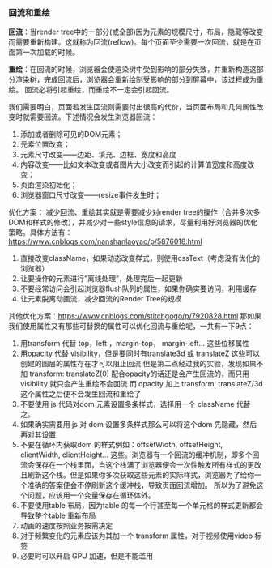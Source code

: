 ### 回流和重绘

**回流**：当render tree中的一部分(或全部)因为元素的规模尺寸，布局，隐藏等改变而需要重新构建。这就称为回流(reflow)。每个页面至少需要一次回流，就是在页面第一次加载的时候。

**重绘**：在回流的时候，浏览器会使渲染树中受到影响的部分失效，并重新构造这部分渲染树，完成回流后，浏览器会重新绘制受影响的部分到屏幕中，该过程成为重绘。
回流必将引起重绘，而重绘不一定会引起回流。

我们需要明白，页面若发生回流则需要付出很高的代价，当页面布局和几何属性改变时就需要回流。下述情况会发生浏览器回流：
1. 添加或者删除可见的DOM元素；
2. 元素位置改变；
3. 元素尺寸改变——边距、填充、边框、宽度和高度
4. 内容改变——比如文本改变或者图片大小改变而引起的计算值宽度和高度改变；
5. 页面渲染初始化；
6. 浏览器窗口尺寸改变——resize事件发生时；

优化方案：
减少回流、重绘其实就是需要减少对render tree的操作（合并多次多DOM和样式的修改），并减少对一些style信息的请求，尽量利用好浏览器的优化策略。具体方法有：
https://www.cnblogs.com/nanshanlaoyao/p/5876018.html
1. 直接改变className，如果动态改变样式，则使用cssText（考虑没有优化的浏览器）
2. 让要操作的元素进行”离线处理”，处理完后一起更新
3. 不要经常访问会引起浏览器flush队列的属性，如果你确实要访问，利用缓存
4. 让元素脱离动画流，减少回流的Render Tree的规模

其他优化方案：https://www.cnblogs.com/stitchgogo/p/7920828.html
那如果我们使用属性又有那些可替换的属性可以优化回流与重绘呢，一共有一下9点：
1. 用transform 代替 top，left ，margin-top， margin-left... 这些位移属性
2. 用opacity 代替 visibility，但是要同时有translate3d 或 translateZ 这些可以创建的图层的属性存在才可以阻止回流
但是第二点经过我的实验，发现如果不加 transform: translateZ(0) 配合opacity的话还是会产生回流的，而只用visibility 就只会产生重绘不会回流
而 opacity 加上 transform: translateZ/3d  这个属性之后便不会发生回流和重绘了
3. 不要使用 js 代码对dom 元素设置多条样式，选择用一个 className 代替之。
4. 如果确实需要用 js 对 dom 设置多条样式那么可以将这个dom 先隐藏，然后再对其设置
5. 不要在循环内获取dom 的样式例如：offsetWidth, offsetHeight, clientWidth, clientHeight... 这些。浏览器有一个回流的缓冲机制，即多个回流会保存在一个栈里面，当这个栈满了浏览器便会一次性触发所有样式的更改且刷新这个栈。但是如果你多次获取这些元素的实际样式，浏览器为了给你一个准确的答案便会不停刷新这个缓冲栈，导致页面回流增加。
所以为了避免这个问题，应该用一个变量保存在循环体外。
6. 不要使用table 布局，因为table 的每一个行甚至每一个单元格的样式更新都会导致整个table 重新布局
7. 动画的速度按照业务按需决定
8. 对于频繁变化的元素应该为其加一个 transform 属性，对于视频使用video 标签
9. 必要时可以开启 GPU 加速，但是不能滥用